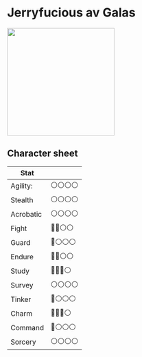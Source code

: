 # Jerryfucious av Galas

<img src="https://user-images.githubusercontent.com/260888/225111192-5266b0fb-c9da-457b-afae-732ad6b7fc48.png" width="250">

## Character sheet

| Stat      |              |
| --------- | ------------ |
| Agility:  | ⚪️⚪️⚪️⚪️ |
| Stealth   | ⚪️⚪️⚪️⚪️ |
| Acrobatic | ⚪️⚪️⚪️⚪️ |
| Fight     | 🔴🔴⚪️⚪️   |
| Guard     | 🔴⚪️⚪️⚪️  |
| Endure    | 🔴🔴⚪️⚪️   |
| Study     | 🔴🔴🔴⚪️    |
| Survey    | ⚪️⚪️⚪️⚪️ |
| Tinker    | 🔴⚪️⚪️⚪️  |
| Charm     | 🔴🔴🔴⚪️    |
| Command   | 🔴⚪️⚪️⚪️  |
| Sorcery   | ⚪️⚪️⚪️⚪️ |
